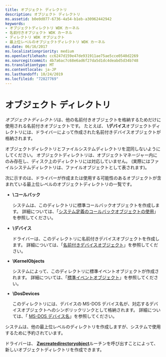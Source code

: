 ```yaml
---
title: オブジェクト ディレクトリ
description: オブジェクト ディレクトリ
ms.assetid: b0e0d077-6736-4a54-b1eb-a30962442942
keywords:
- オブジェクトディレクトリ WDK カーネル
- 名前付きオブジェクト WDK カーネル
- ディレクトリ WDK オブジェクト
- 最上位レベルのオブジェクトディレクトリ WDK カーネル
ms.date: 06/16/2017
ms.localizationpriority: medium
ms.openlocfilehash: cc6247d159e47de931911ae75ae5cce0540d2269
ms.sourcegitcommit: 4b7a6ac7c68e6ad6f27da5d1dc4deabd5d34b748
ms.translationtype: MT
ms.contentlocale: ja-JP
ms.lasthandoff: 10/24/2019
ms.locfileid: "72827769"
---
```

# <a name="object-directories"></a>オブジェクト ディレクトリ





*オブジェクトディレクトリ*は、他の名前付きオブジェクトを格納するためだけに使用される名前付きオブジェクトです。 たとえば、 **\\デバイス**オブジェクトディレクトリには、ドライバーによって作成された名前付きデバイスオブジェクトが格納されます。

オブジェクトディレクトリとファイルシステムディレクトリを混同しないようにしてください。 オブジェクトディレクトリは、オブジェクトマネージャー内にのみ存在し、ディスク上のディレクトリには対応していません。 (実際にはファイルシステムディレクトリは、ファイルオブジェクトとして表されます)。

次に示すのは、ドライバーが作成または使用する可能性のあるオブジェクトが含まれている最上位レベルのオブジェクトディレクトリの一覧です。

-   **\\コールバック**

    システムは、このディレクトリに標準コールバックオブジェクトを作成します。 詳細については、「[システム定義のコールバックオブジェクトの使用](using-a-system-defined-callback-object.md)」を参照してください。

-   **\\デバイス**

    ドライバーは、このディレクトリに名前付きデバイスオブジェクトを作成します。 詳細については、「[名前付きデバイスオブジェクト](named-device-objects.md)」を参照してください。

-   **\\KernelObjects**

    システムによって、このディレクトリに標準イベントオブジェクトが作成されます。 詳細については、「[標準イベントオブジェクト](standard-event-objects.md)」を参照してください。

-   **\\DosDevices**

    このディレクトリには、デバイスの MS-DOS デバイス名が、対応するデバイスオブジェクトへのシンボリックリンクとして格納されます。 詳細については、「 [MS-DOS デバイス名](ms-dos-device-names.md)」を参照してください。

システムは、他の最上位レベルのディレクトリを作成しますが、システムで使用するために予約されています。

ドライバーは、 [**Zwcreatedirectoryobject**](https://docs.microsoft.com/windows-hardware/drivers/ddi/wdm/nf-wdm-zwcreatedirectoryobject)ルーチンを呼び出すことによって、新しいオブジェクトディレクトリを作成できます。

 

 




